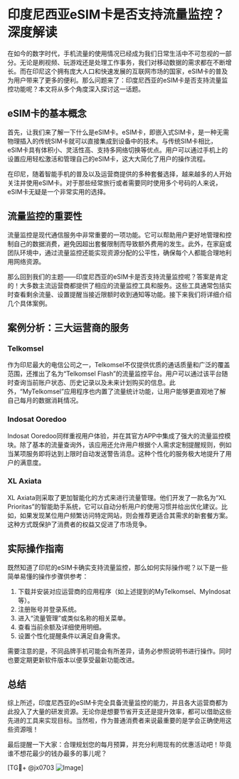 # 印度尼西亚eSIM卡是否支持流量监控？深度解读

在如今的数字时代，手机流量的使用情况已经成为我们日常生活中不可忽视的一部分。无论是刷视频、玩游戏还是处理工作事务，我们对移动数据的需求都在不断增长。而在印尼这个拥有庞大人口和快速发展的互联网市场的国家，eSIM卡的普及为用户带来了更多的便利。那么问题来了：印度尼西亚的eSIM卡是否支持流量监控功能呢？本文将从多个角度深入探讨这一话题。

## eSIM卡的基本概念

首先，让我们来了解一下什么是eSIM卡。eSIM卡，即嵌入式SIM卡，是一种无需物理插入的传统SIM卡就可以直接集成到设备中的技术。与传统SIM卡相比，eSIM卡具有体积小、灵活性高、支持多网络切换等优点。用户可以通过手机上的设置应用轻松激活和管理自己的eSIM卡，这大大简化了用户的操作流程。

在印尼，随着智能手机的普及以及运营商提供的多种套餐选择，越来越多的人开始关注并使用eSIM卡。对于那些经常旅行或者需要同时使用多个号码的人来说，eSIM卡无疑是一个非常实用的选择。

## 流量监控的重要性

流量监控是现代通信服务中非常重要的一项功能。它可以帮助用户更好地管理和控制自己的数据消费，避免因超出套餐限制而导致额外费用的发生。此外，在家庭或团队环境中，通过流量监控还能实现资源分配的公平性，确保每个人都能合理地利用网络资源。

那么回到我们的主题——印度尼西亚的eSIM卡是否支持流量监控呢？答案是肯定的！大多数主流运营商都提供了相应的流量监控工具和服务。这些工具通常包括实时查看剩余流量、设置提醒当接近限额时收到通知等功能。接下来我们将详细介绍几个具体案例。

## 案例分析：三大运营商的服务

### Telkomsel
作为印尼最大的电信公司之一，Telkomsel不仅提供优质的通话质量和广泛的覆盖范围，还推出了名为“Telkomsel Flash”的流量监控平台。用户可以通过该平台随时查询当前账户状态、历史记录以及未来计划购买的信息。此外，“MyTelkomsel”应用程序也内置了流量统计功能，让用户能够更直观地了解自己每月的数据消耗情况。

### Indosat Ooredoo
Indosat Ooredoo同样重视用户体验，并在其官方APP中集成了强大的流量监控模块。除了基本的流量查询外，该应用还允许用户根据个人需求定制提醒规则，例如当某项服务即将达到上限时自动发送警告消息。这种个性化的服务极大地提升了用户的满意度。

### XL Axiata
XL Axiata则采取了更加智能化的方式来进行流量管理。他们开发了一款名为“XL Prioritas”的智能助手系统，它可以自动分析用户的使用习惯并给出优化建议。比如，如果发现某位用户频繁访问特定网站，则会推荐更适合其需求的新套餐方案。这种方式既保护了消费者的权益又促进了市场竞争。

## 实际操作指南

既然知道了印尼的eSIM卡确实支持流量监控，那么如何实际操作呢？以下是一些简单易懂的操作步骤供参考：

1. 下载并安装对应运营商的应用程序（如上述提到的MyTelkomsel、MyIndosat等）。
2. 注册账号并登录系统。
3. 进入“流量管理”或类似名称的相关菜单。
4. 查看当前余额及详细使用明细。
5. 设置个性化提醒条件以满足自身需求。

需要注意的是，不同品牌手机可能会有所差异，请务必参照说明书进行操作。同时也要定期更新软件版本以便享受最新功能改进。

## 总结

综上所述，印度尼西亚的eSIM卡完全具备流量监控的能力，并且各大运营商都为此投入了大量的研发资源。无论你是想要节省开支还是提升效率，都可以借助这些先进的工具来实现目标。当然啦，作为普通消费者来说最重要的是学会正确使用这些资源哦！

最后提醒一下大家：合理规划您的每月预算，并充分利用现有的优惠活动吧！毕竟谁不想花最少的钱办最多的事儿呢？

[TG💪+ @jx0703 ![Image](https://github.com/user-attachments/assets/dbca1d08-cadb-493c-b0ec-ad6f7a83f270)]